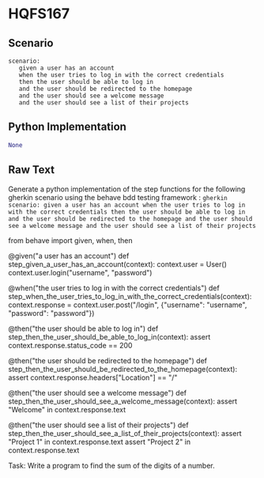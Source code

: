 # HQFS167
## Scenario
```gherkin
scenario: 
   given a user has an account 
   when the user tries to log in with the correct credentials 
   then the user should be able to log in 
   and the user should be redirected to the homepage 
   and the user should see a welcome message 
   and the user should see a list of their projects
```


## Python Implementation
```python
None
```


## Raw Text
Generate a python implementation of the step functions for the following gherkin scenario using the behave bdd testing framework : ```gherkin scenario: given a user has an account when the user tries to log in with the correct credentials then the user should be able to log in and the user should be redirected to the homepage and the user should see a welcome message and the user should see a list of their projects ```



from behave import given, when, then

@given("a user has an account")
def step_given_a_user_has_an_account(context):
    context.user = User()
    context.user.login("username", "password")

@when("the user tries to log in with the correct credentials")
def step_when_the_user_tries_to_log_in_with_the_correct_credentials(context):
    context.response = context.user.post("/login", {"username": "username", "password": "password"})

@then("the user should be able to log in")
def step_then_the_user_should_be_able_to_log_in(context):
    assert context.response.status_code == 200

@then("the user should be redirected to the homepage")
def step_then_the_user_should_be_redirected_to_the_homepage(context):
    assert context.response.headers["Location"] == "/"

@then("the user should see a welcome message")
def step_then_the_user_should_see_a_welcome_message(context):
    assert "Welcome" in context.response.text

@then("the user should see a list of their projects")
def step_then_the_user_should_see_a_list_of_their_projects(context):
    assert "Project 1" in context.response.text
    assert "Project 2" in context.response.text


Task: Write a program to find the sum of the digits of a number.
